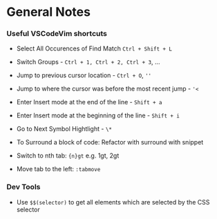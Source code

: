 # General Notes

### Useful VSCodeVim shortcuts

- Select All Occurences of Find Match `Ctrl + Shift + L`

- Switch Groups - `Ctrl + 1, Ctrl + 2, Ctrl + 3`, ...

- Jump to previous cursor location - `Ctrl + O`, `''`

- Jump to where the cursor was before the most recent jump - `'<`

- Enter Insert mode at the end of the line - `Shift + a`

- Enter Insert mode at the beginning of the line - `Shift + i`

- Go to Next Symbol Hightlight - `\*`

- To Surround a block of code: Refactor with surround with snippet

- Switch to nth tab: `{n}gt` e.g. 1gt, 2gt

- Move tab to the left: `:tabmove`

### Dev Tools

- Use `$$(selector)` to get all elements which are selected by the CSS selector
